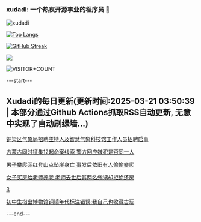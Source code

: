 ### xudadi: 一个热衷开源事业的程序员 👋

![xudadi](https://github-readme-stats-git-masterorgs-github-readme-stats-team.vercel.app/api?username=xudadi)

[![Top Langs](https://github-readme-stats.vercel.app/api/top-langs/?username=xudadi)](https://github.com/anuraghazra/github-readme-stats)

[![GitHub Streak](https://streak-stats.demolab.com?user=xudadi&locale=zh_Hans)](https://git.io/streak-stats)

![](https://raw.githubusercontent.com/xudadi/xudadi/main/assets/github-contribution-grid-snake.svg)

![VISITOR+COUNT](https://komarev.com/ghpvc/?username=xudadi&label=VISITOR+COUNT)


---start---

## Xudadi的每日更新(更新时间:2025-03-21 03:50:39 | 本部分通过Github Actions抓取RSS自动更新, 无意中实现了自动刷绿墙...)

[铜梁区气象局招聘主持人及智慧气象科技馆工作人员招聘启事](https://www.gongkaoleida.com/article/2329459)

[内蒙古同时征集12起命案线索 警方回应嫌犯是否同一人](https://m.163.com/news/article/JR4C03IG051492T3.html)

[男子攀爬网红登山点坠崖身亡 事发后依旧有人偷偷攀爬](https://m.163.com/news/article/JR4H588T05345ARG.html)

[女子买房给老师养老 老师去世后其两名外甥却拒绝还房](https://m.163.com/news/article/JR40JHGB0514EGPO.html)

[3](https://m.163.com/touch/news/sub/domestic)

[初中生指出博物馆铜镜年代标注错误:我自己也收藏古玩](https://m.163.com/news/article/JR48D6UP051492T3.html)

---end---
